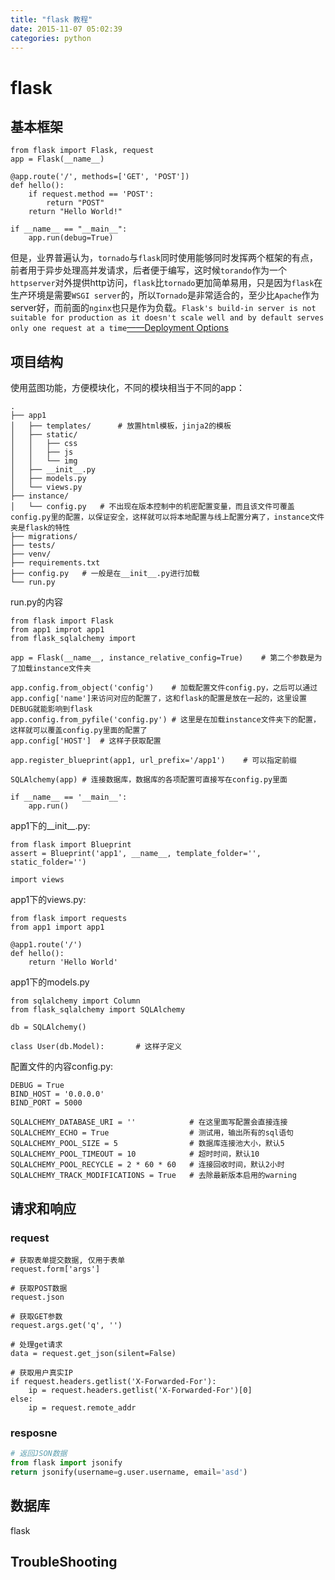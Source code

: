 ```yaml
---
title: "flask 教程"
date: 2015-11-07 05:02:39
categories: python
---
```

# flask

## 基本框架
	from flask import Flask, request
	app = Flask(__name__)
		
	@app.route('/', methods=['GET', 'POST'])
	def hello():
	    if request.method == 'POST':
	        return "POST"
	    return "Hello World!"
		
	if __name__ == "__main__":
	    app.run(debug=True)

但是，业界普遍认为，`tornado`与`flask`同时使用能够同时发挥两个框架的有点，前者用于异步处理高并发请求，后者便于编写，这时候`torando`作为一个`httpserver`对外提供http访问，`flask`比`tornado`更加简单易用，只是因为`flask`在生产环境是需要`WSGI server`的，所以`Tornado`是非常适合的，至少比`Apache`作为server好，而前面的`nginx`也只是作为负载。`Flask's build-in server is not suitable for production as it doesn't scale well and by default serves only one request at a time`[——Deployment Options](http://flask.pocoo.org/docs/0.11/deploying/)

## 项目结构

使用蓝图功能，方便模块化，不同的模块相当于不同的app：

	.
	├── app1
	│   ├── templates/		# 放置html模板，jinja2的模板
	│   ├── static/
	│   │   ├── css
	│   │   ├── js
	│   │   └── img
	│   ├── __init__.py
	│   ├── models.py
	│   └── views.py
	├── instance/
	│   └── config.py	# 不出现在版本控制中的机密配置变量，而且该文件可覆盖config.py里的配置，以保证安全，这样就可以将本地配置与线上配置分离了，instance文件夹是flask的特性
	├── migrations/
	├── tests/
	├── venv/
	├── requirements.txt
	├── config.py	# 一般是在__init__.py进行加载
	└── run.py

run.py的内容

	from flask import Flask
	from app1 improt app1
	from flask_sqlalchemy import 
	
	app = Flask(__name__, instance_relative_config=True)	# 第二个参数是为了加载instance文件夹
	
	app.config.from_object('config')	# 加载配置文件config.py，之后可以通过app.config['name']来访问对应的配置了，这和flask的配置是放在一起的，这里设置DEBUG就能影响到flask
	app.config.from_pyfile('config.py') # 这里是在加载instance文件夹下的配置，这样就可以覆盖config.py里面的配置了
	app.config['HOST']	# 这样子获取配置
	
	app.register_blueprint(app1, url_prefix='/app1')	# 可以指定前缀
	
	SQLAlchemy(app)	# 连接数据库，数据库的各项配置可直接写在config.py里面
	
	if __name__ == '__main__':
		app.run()

app1下的__init__.py:

	from flask import Blueprint
	assert = Blueprint('app1', __name__, template_folder='', static_folder='')
	
	import views

app1下的views.py:

	from flask import requests
	from app1 import app1
	
	@app1.route('/')
	def hello():
		return 'Hello World'

app1下的models.py

	from sqlalchemy import Column
	from flask_sqlalchemy import SQLAlchemy
	
	db = SQLAlchemy()
	
	class User(db.Model):		# 这样子定义	

配置文件的内容config.py:

	DEBUG = True
	BIND_HOST = '0.0.0.0'
	BIND_PORT = 5000
	
	SQLALCHEMY_DATABASE_URI = ''			# 在这里面写配置会直接连接
	SQLALCHEMY_ECHO = True                  # 测试用，输出所有的sql语句
	SQLALCHEMY_POOL_SIZE = 5                # 数据库连接池大小，默认5
	SQLALCHEMY_POOL_TIMEOUT = 10            # 超时时间，默认10
	SQLALCHEMY_POOL_RECYCLE = 2 * 60 * 60   # 连接回收时间，默认2小时
	SQLALCHEMY_TRACK_MODIFICATIONS = True   # 去除最新版本启用的warning
## 请求和响应
### request

	# 获取表单提交数据, 仅用于表单
	request.form['args']
	
	# 获取POST数据
	request.json
	
	# 获取GET参数
	request.args.get('q', '')
	
	# 处理get请求
	data = request.get_json(silent=False)
	
	# 获取用户真实IP
	if request.headers.getlist('X-Forwarded-For'):
		ip = request.headers.getlist('X-Forwarded-For')[0]
	else:
		ip = request.remote_addr
### resposne

```python
# 返回JSON数据
from flask import jsonify
return jsonify(username=g.user.username, email='asd')
```

## 数据库
flask

## TroubleShooting
